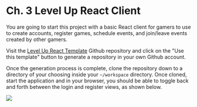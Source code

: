 # Ch. 3 Level Up React Client

You are going to start this project with a basic React client for gamers to use to create accounts, register games, schedule events, and join/leave events created by other gamers.

Visit the [Level Up React Template](https://github.com/nashville-software-school/level-up-react-template) Github repository and click on the "Use this template" button to generate a repository in your own Github account.

Once the generation process is complete, clone the repository down to a directory of your choosing inside your `~/workspace` directory. Once cloned, start the application and in your browser, you should be able to toggle back and forth between the login and register views, as shown below.

![](./images/client-initial-views.gif)

